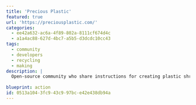 ```yaml
---
title: 'Precious Plastic'
featured: true
url: 'https://preciousplastic.com/'
categories:
  - ee42a632-ac6a-4f89-802a-8111cf674d4c
  - a1a4ac88-627d-4bc7-a5b5-d3dcdc10cc43
tags:
  - community
  - developers
  - recycling
  - making
description: |
  Open-source community who share instructions for creating plastic shredders, injectors, and sheet presses, so you can create anything you want from used plastic. Collect plastic from neighbors, clean it, shred it, [3D print a mold](https://pinshape.com/blog/low-cost-injection-molding-using-3d-printing/), and create anything you can imagine! You can [buy the machines](https://preciousplastic.com/solutions/machines/overview.html) too if making them is out of your wheelhouse.
  
blueprint: action
id: 0513a104-3fc9-43c9-97bc-e42e438db94a
---
```

